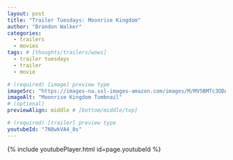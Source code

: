 ```yaml
---
layout: post
title: "Trailer Tuesdays: Moonrise Kingdom"
author: "Brandon Walker"
categories:
  - trailers
  - movies
tags: # [thoughts/trailers/wows]
  - trailer tuesdays
  - trailer
  - movie

# (required) [image] preview type
imageSrc: "https://images-na.ssl-images-amazon.com/images/M/MV5BMTc3ODA1OTY0N15BMl5BanBnXkFtZTcwNzAwMDQ4Nw@@._V1_SY1000_CR0,0,1660,1000_AL_.jpg"
imageAlt: "Moonrise Kingdom Tumbnail"
# (optional)
previewAlign: middle # [bottom/middle/top]

# (required) [trailer] preview type
youtubeId: "7N8wkVA4_8s"
---
```



{% include youtubePlayer.html id=page.youtubeId %}

<br>
